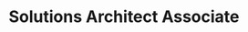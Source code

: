 ---
title: 'Solutions Architect Associate'
company: 'Amazon Web Services'
companyRank: -1
url: 'https://www.credly.com/badges/3505f145-52cf-4fda-92f5-c30283eba34e/public_url'
issueDate: '2021-04-26'
expiryDate: '2024-04-26'
---